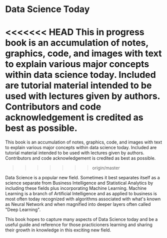 # Data Science Today

<<<<<<< HEAD
This in progress book is an accumulation of notes, graphics, code, and images with text to explain various major concepts within data science today. Included are tutorial material intended to be used with lectures given by authors. Contributors and code acknowledgement is credited as best as possible.
=======
This book is an accumulation of notes, graphics, code, and images with text to explain various major concepts within data science today. Included are tutorial material intended to be used with lectures given by authors. Contributors and code acknowledgement is credited as best as possible.
>>>>>>> origin/master

Data Science is a popular new field. Sometimes it best separates itself as a science separate from Business Intelligence and Statistical Analytics by including these fields plus incorporating Machine Learning. Machine Learning is a branch of Artificial Intelligence and as applied to business is most often today recognized with algorithms associated with what's known as Neural Network and when magnified into deeper layers often called "Deep Learning".

This book hopes to capture many aspects of Data Science today and be a useful guide and reference for those practicioners learning and sharing their growth in knowledge in this exciting new field.

